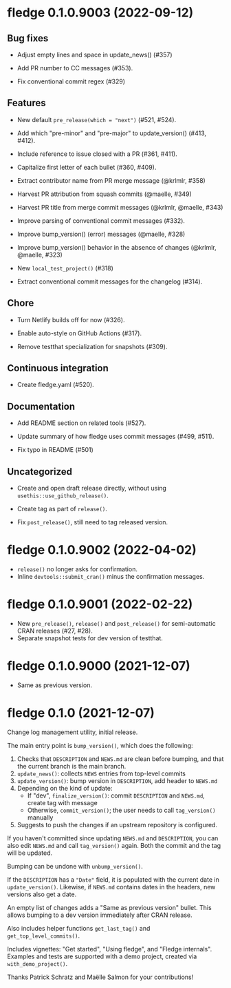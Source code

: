<!-- NEWS.md is maintained by https://cynkra.github.io/fledge, do not edit -->

# fledge 0.1.0.9003 (2022-09-12)

## Bug fixes

- Adjust empty lines and space in update_news() (#357)

- Add PR number to CC messages (#353).

- Fix conventional commit regex (#329)

## Features

- New default `pre_release(which = "next")` (#521, #524).

- Add which "pre-minor" and "pre-major" to update_version() (#413, #412).

- Include reference to issue closed with a PR (#361, #411).

- Capitalize first letter of each bullet (#360, #409).

- Extract contributor name from PR merge message (@krlmlr, #358)

- Harvest PR attribution from squash commits (@maelle, #349)

- Harvest PR title from merge commit messages (@krlmlr, @maelle, #343)

- Improve parsing of conventional commit messages (#332).

- Improve bump_version() (error) messages (@maelle, #328)

- Improve bump_version() behavior in the absence of changes (@krlmlr, @maelle, #323)

- New `local_test_project()` (#318)

- Extract conventional commit messages for the changelog (#314).

## Chore

- Turn Netlify builds off for now (#326).

- Enable auto-style on GitHub Actions (#317).

- Remove testthat specialization for snapshots (#309).

## Continuous integration

- Create fledge.yaml (#520).

## Documentation

- Add README section on related tools (#527).

- Update summary of how fledge uses commit messages (#499, #511).

- Fix typo in README (#501)

## Uncategorized

- Create and open draft release directly, without using `usethis::use_github_release()`.

- Create tag as part of `release()`.

- Fix `post_release()`, still need to tag released version.


# fledge 0.1.0.9002 (2022-04-02)

- `release()` no longer asks for confirmation.
- Inline `devtools::submit_cran()` minus the confirmation messages.


# fledge 0.1.0.9001 (2022-02-22)

- New `pre_release()`, `release()` and `post_release()` for semi-automatic CRAN releases (#27, #28).
- Separate snapshot tests for dev version of testthat.


# fledge 0.1.0.9000 (2021-12-07)

- Same as previous version.


# fledge 0.1.0 (2021-12-07)

Change log management utility, initial release.

The main entry point is `bump_version()`, which does the following:

1.  Checks that `DESCRIPTION` and `NEWS.md` are clean before bumping, and that the current branch is the main branch.
2.  `update_news()`: collects `NEWS` entries from top-level commits
3.  `update_version()`: bump version in `DESCRIPTION`, add header to `NEWS.md`
4.  Depending on the kind of update:
    - If "dev", `finalize_version()`: commit `DESCRIPTION` and `NEWS.md`, create tag with message
    - Otherwise, `commit_version()`; the user needs to call `tag_version()` manually
5.  Suggests to push the changes if an upstream repository is configured.

If you haven't committed since updating `NEWS.md` and `DESCRIPTION`, you can also edit `NEWS.md` and call `tag_version()` again.
Both the commit and the tag will be updated.

Bumping can be undone with `unbump_version()`.

If the `DESCRIPTION` has a `"Date"` field, it is populated with the current date in `update_version()`.
Likewise, if `NEWS.md` contains dates in the headers, new versions also get a date.

An empty list of changes adds a "Same as previous version" bullet.
This allows bumping to a dev version immediately after CRAN release.

Also includes helper functions `get_last_tag()` and `get_top_level_commits()`.

Includes vignettes: "Get started", "Using fledge", and "Fledge internals".
Examples and tests are supported with a demo project, created via `with_demo_project()`.

Thanks Patrick Schratz and Maëlle Salmon for your contributions!
